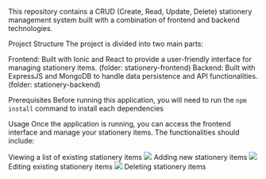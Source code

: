 This repository contains a CRUD (Create, Read, Update, Delete) stationery management system built with a combination of frontend and backend technologies.

Project Structure
The project is divided into two main parts:

Frontend: Built with Ionic and React to provide a user-friendly interface for managing stationery items. (folder: stationery-frontend)
Backend: Built with ExpressJS and MongoDB to handle data persistence and API functionalities. (folder: stationery-backend)

Prerequisites
Before running this application, you will need to run the ```npm install``` command to install each dependencies

Usage
Once the application is running, you can access the frontend interface and manage your stationery items. The functionalities should include:

Viewing a list of existing stationery items
<img src="https://github.com/EnricoAdi/simple-stationery-crud/blob/master/docs/home.png"/>
Adding new stationery items
<img src="https://github.com/EnricoAdi/simple-stationery-crud/blob/master/docs/add.png"/>
Editing existing stationery items
<img src="https://github.com/EnricoAdi/simple-stationery-crud/blob/master/docs/edit.png"/>
Deleting stationery items